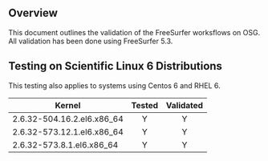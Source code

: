 [title]: - "FreeSurfer Validation on the OSG "

## Overview

This document outlines the validation of the FreeSurfer worksflows on OSG.  All
validation has been done using FreeSurfer 5.3.

## Testing on Scientific Linux 6 Distributions
This testing also applies to systems using Centos 6 and RHEL 6.

| Kernel        | Tested     |  Validated |
| ------------- |:-------------:| :-------------: |
| 2.6.32-504.16.2.el6.x86_64 | Y | Y |
| 2.6.32-573.12.1.el6.x86_64 | Y | Y | 
| 2.6.32-573.8.1.el6.x86_64  | Y | Y |


